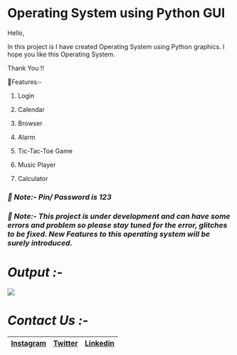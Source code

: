# Operating System using Python GUI
Hello, 

In this project is I have created Operating System using Python graphics. I hope you like this Operating System. 

Thank You !!

📌Features:-

1. Login

2. Calendar

3. Browser

4. Alarm

5. Tic-Tac-Toe Game

6. Music Player

7. Calculator

### *📌 Note:- Pin/ Password is  123*

### *📌 Note:- This project is under development and can have some errors and problem so please stay tuned for the error, glitches to be fixed. New Features to this operating system will be surely introduced.*

# *Output :-*

![](2020-10-20(1).png)

# *Contact Us :-*


|[Instagram](https://instagram.com/universal_coder)|[Twitter](https://twitter.com/LondheAaryan)|[Linkedin](https://www.linkedin.com/in/aaryan-r-londhe-0a1809179/)|
|-|-|-|
